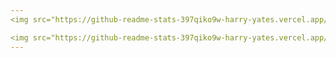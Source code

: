 ```yaml
---
<img src="https://github-readme-stats-397qiko9w-harry-yates.vercel.app/api?username=Harry-Yates&show_icons=true&count_private=true&theme=transparent" width="500" height="auto"/> 

<img src="https://github-readme-stats-397qiko9w-harry-yates.vercel.app/api/top-langs/?username=Harry-Yates&layout=compact/&theme=harry" width="241" height="auto"/>
---
```

